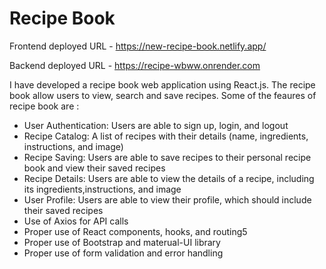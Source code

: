 # Recipe Book
Frontend deployed URL - https://new-recipe-book.netlify.app/

Backend deployed URL - https://recipe-wbww.onrender.com

I have developed a recipe book web application using React.js. The recipe book allow users to view, search and save recipes. Some of the feaures of recipe book are :
- User Authentication: Users are able to sign up, login, and logout
- Recipe Catalog: A list of recipes with their details (name, ingredients, instructions, and image)
- Recipe Saving: Users are able to save recipes to their personal recipe book and view their saved recipes
- Recipe Details: Users are able to view the details of a recipe, including its ingredients,instructions, and image
- User Profile: Users are able to view their profile, which should include their saved recipes
- Use of Axios for API calls
- Proper use of React components, hooks, and routing5
- Proper use of Bootstrap and materual-UI library
- Proper use of form validation and error handling
